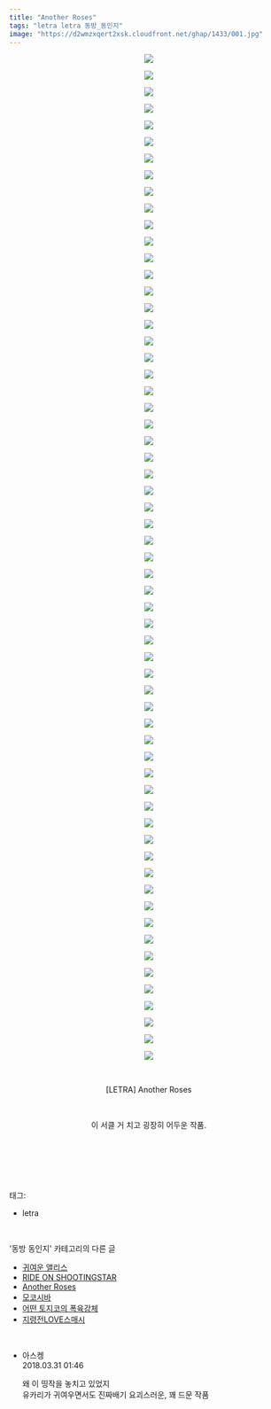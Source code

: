 ```yaml
---
title: "Another Roses"
tags: "letra letra 동방_동인지"
image: "https://d2wmzxqert2xsk.cloudfront.net/ghap/1433/001.jpg"
---
```

<div class="article">
<p style="text-align: center; clear: none; float: none;"><img src="{{ site.imgserver11 }}/ghap/1433/001.jpg"/></p>
<p style="text-align: center; clear: none; float: none;"><img src="{{ site.imgserver11 }}/ghap/1433/002.jpg"/></p>
<p style="text-align: center; clear: none; float: none;"><img src="{{ site.imgserver11 }}/ghap/1433/003.jpg"/></p>
<p style="text-align: center; clear: none; float: none;"><img src="{{ site.imgserver11 }}/ghap/1433/004.jpg"/></p>
<p style="text-align: center; clear: none; float: none;"><img src="{{ site.imgserver11 }}/ghap/1433/005.jpg"/></p>
<p style="text-align: center; clear: none; float: none;"><img src="{{ site.imgserver11 }}/ghap/1433/006.jpg"/></p>
<p style="text-align: center; clear: none; float: none;"><img src="{{ site.imgserver11 }}/ghap/1433/007.jpg"/></p>
<p style="text-align: center; clear: none; float: none;"><img src="{{ site.imgserver11 }}/ghap/1433/008.jpg"/></p>
<p style="text-align: center; clear: none; float: none;"><img src="{{ site.imgserver11 }}/ghap/1433/009.jpg"/></p>
<p style="text-align: center; clear: none; float: none;"><img src="{{ site.imgserver11 }}/ghap/1433/010.jpg"/></p>
<p style="text-align: center; clear: none; float: none;"><img src="{{ site.imgserver11 }}/ghap/1433/011.jpg"/></p>
<p style="text-align: center; clear: none; float: none;"><img src="{{ site.imgserver11 }}/ghap/1433/012.jpg"/></p>
<p style="text-align: center; clear: none; float: none;"><img src="{{ site.imgserver11 }}/ghap/1433/013.jpg"/></p>
<p style="text-align: center; clear: none; float: none;"><img src="{{ site.imgserver11 }}/ghap/1433/014.jpg"/></p>
<p style="text-align: center; clear: none; float: none;"><img src="{{ site.imgserver11 }}/ghap/1433/015.jpg"/></p>
<p style="text-align: center; clear: none; float: none;"><img src="{{ site.imgserver11 }}/ghap/1433/016.jpg"/></p>
<p style="text-align: center; clear: none; float: none;"><img src="{{ site.imgserver11 }}/ghap/1433/017.jpg"/></p>
<p style="text-align: center; clear: none; float: none;"><img src="{{ site.imgserver11 }}/ghap/1433/018.jpg"/></p>
<p style="text-align: center; clear: none; float: none;"><img src="{{ site.imgserver11 }}/ghap/1433/019.jpg"/></p>
<p style="text-align: center; clear: none; float: none;"><img src="{{ site.imgserver11 }}/ghap/1433/020.jpg"/></p>
<p style="text-align: center; clear: none; float: none;"><img src="{{ site.imgserver11 }}/ghap/1433/021.jpg"/></p>
<p style="text-align: center; clear: none; float: none;"><img src="{{ site.imgserver11 }}/ghap/1433/022.jpg"/></p>
<p style="text-align: center; clear: none; float: none;"><img src="{{ site.imgserver11 }}/ghap/1433/023.jpg"/></p>
<p style="text-align: center; clear: none; float: none;"><img src="{{ site.imgserver11 }}/ghap/1433/024.jpg"/></p>
<p style="text-align: center; clear: none; float: none;"><img src="{{ site.imgserver11 }}/ghap/1433/025.jpg"/></p>
<p style="text-align: center; clear: none; float: none;"><img src="{{ site.imgserver11 }}/ghap/1433/026.jpg"/></p>
<p style="text-align: center; clear: none; float: none;"><img src="{{ site.imgserver11 }}/ghap/1433/027.jpg"/></p>
<p style="text-align: center; clear: none; float: none;"><img src="{{ site.imgserver11 }}/ghap/1433/028.jpg"/></p>
<p style="text-align: center; clear: none; float: none;"><img src="{{ site.imgserver11 }}/ghap/1433/029.jpg"/></p>
<p style="text-align: center; clear: none; float: none;"><img src="{{ site.imgserver11 }}/ghap/1433/030.jpg"/></p>
<p style="text-align: center; clear: none; float: none;"><img src="{{ site.imgserver11 }}/ghap/1433/031.jpg"/></p>
<p style="text-align: center; clear: none; float: none;"><img src="{{ site.imgserver11 }}/ghap/1433/032.jpg"/></p>
<p style="text-align: center; clear: none; float: none;"><img src="{{ site.imgserver11 }}/ghap/1433/033.jpg"/></p>
<p style="text-align: center; clear: none; float: none;"><img src="{{ site.imgserver11 }}/ghap/1433/034.jpg"/></p>
<p style="text-align: center; clear: none; float: none;"><img src="{{ site.imgserver11 }}/ghap/1433/035.jpg"/></p>
<p style="text-align: center; clear: none; float: none;"><img src="{{ site.imgserver11 }}/ghap/1433/036.jpg"/></p>
<p style="text-align: center; clear: none; float: none;"><img src="{{ site.imgserver11 }}/ghap/1433/037.jpg"/></p>
<p style="text-align: center; clear: none; float: none;"><img src="{{ site.imgserver11 }}/ghap/1433/038.jpg"/></p>
<p style="text-align: center; clear: none; float: none;"><img src="{{ site.imgserver11 }}/ghap/1433/039.jpg"/></p>
<p style="text-align: center; clear: none; float: none;"><img src="{{ site.imgserver11 }}/ghap/1433/040.jpg"/></p>
<p style="text-align: center; clear: none; float: none;"><img src="{{ site.imgserver11 }}/ghap/1433/041.jpg"/></p>
<p style="text-align: center; clear: none; float: none;"><img src="{{ site.imgserver11 }}/ghap/1433/042.jpg"/></p>
<p style="text-align: center; clear: none; float: none;"><img src="{{ site.imgserver11 }}/ghap/1433/043.jpg"/></p>
<p style="text-align: center; clear: none; float: none;"><img src="{{ site.imgserver11 }}/ghap/1433/044.jpg"/></p>
<p style="text-align: center; clear: none; float: none;"><img src="{{ site.imgserver11 }}/ghap/1433/045.jpg"/></p>
<p style="text-align: center; clear: none; float: none;"><img src="{{ site.imgserver11 }}/ghap/1433/046.jpg"/></p>
<p style="text-align: center; clear: none; float: none;"><img src="{{ site.imgserver11 }}/ghap/1433/047.jpg"/></p>
<p style="text-align: center; clear: none; float: none;"><img src="{{ site.imgserver11 }}/ghap/1433/048.jpg"/></p>
<p style="text-align: center; clear: none; float: none;"><img src="{{ site.imgserver11 }}/ghap/1433/049.jpg"/></p>
<p style="text-align: center; clear: none; float: none;"><img src="{{ site.imgserver11 }}/ghap/1433/050.jpg"/></p>
<p style="text-align: center; clear: none; float: none;"><img src="{{ site.imgserver11 }}/ghap/1433/051.jpg"/></p>
<p style="text-align: center; clear: none; float: none;"><img src="{{ site.imgserver11 }}/ghap/1433/052.jpg"/></p>
<p style="text-align: center; clear: none; float: none;"><img src="{{ site.imgserver11 }}/ghap/1433/053.jpg"/></p>
<p style="text-align: center; clear: none; float: none;"><img src="{{ site.imgserver11 }}/ghap/1433/054.jpg"/></p>
<p style="text-align: center; clear: none; float: none;"><img src="{{ site.imgserver11 }}/ghap/1433/055.jpg"/></p>
<p style="text-align: center; clear: none; float: none;"><img src="{{ site.imgserver11 }}/ghap/1433/056.jpg"/></p>
<p style="text-align: center; clear: none; float: none;"><img src="{{ site.imgserver11 }}/ghap/1433/057.jpg"/></p>
<p style="text-align: center; clear: none; float: none;"><img src="{{ site.imgserver11 }}/ghap/1433/058.jpg"/></p>
<p style="text-align: center; clear: none; float: none;"><img src="{{ site.imgserver11 }}/ghap/1433/059.jpg"/></p>
<p style="text-align: center; clear: none; float: none;"><img src="{{ site.imgserver11 }}/ghap/1433/060.jpg"/></p>
<p style="text-align: center; clear: none; float: none;"><img src="{{ site.imgserver11 }}/ghap/1433/061.jpg"/></p>
<p style="text-align: center; clear: none; float: none;"><br/></p>
<p style="text-align: center; clear: none; float: none;">[LETRA] Another Roses</p>
<p style="text-align: center; clear: none; float: none;"><br/></p>
<p style="text-align: center; clear: none; float: none;">이 서클 거 치고 굉장히 어두운 작품.</p>
<p style="text-align: center; clear: none; float: none;"><br/></p>
<p><br/></p>
</div><br/>
<div class="tagTrail">
<p>태그: </p>
<ul>
<li>letra</li>
</ul>
</div><br/>
<div class="another">
<p>'동방 동인지' 카테고리의 다른 글</p>
<ul>
<li><a href="/ghap_1436">귀여운 앨리스</a></li>
<li><a href="/ghap_1435">RIDE ON SHOOTINGSTAR</a></li>
<li><a href="/ghap_1433">Another Roses</a></li>
<li><a href="/ghap_1432">모코시바</a></li>
<li><a href="/ghap_1431">어떤 토지코의 폭육강체</a></li>
<li><a href="/ghap_1430">지령전LOVE스매시</a></li>
</ul>
</div><br/>
<div class="cb_module cb_fluid">
<div class="cb_wrt cb_profile">
<div class="comment">
<ul>
<li class="cb_thumb_off" id="comment15230624">
<div class="cb_comment_area">
<div class="cb_info_area">
<div class="cb_section">
<span class="cb_nick_name">아스켕</span>
</div>
<div class="cb_section">
<span class="cb_date">2018.03.31 01:46 </span>
</div>
</div>
<div class="cb_dsc_comment">
<p class="cb_dsc">
											왜 이 띵작을 놓치고 있었지<br/>
유카리가 귀여우면서도 진짜배기 요괴스러운, 꽤 드문 작품
										</p>
</div>
</div></li>
</ul>
</div>
</div><!-- commentList close -->
</div><br/>
